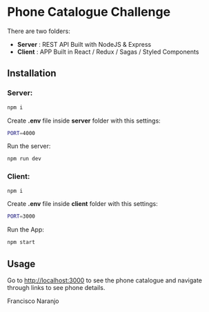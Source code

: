 # Phone Catalogue Challenge

There are two folders:

- **Server** : REST API Built with NodeJS & Express
- **Client** : APP Built in React / Redux / Sagas / Styled Components

## Installation

### Server:
```bash
npm i
```

Create **.env** file inside **server** folder with this settings:
```bash
PORT=4000
```

Run the server:
```bash
npm run dev
```

### Client:
```bash
npm i
```

Create **.env** file inside **client** folder with this settings:
```bash
PORT=3000
```

Run the App:
```bash
npm start
```

## Usage

Go to [http://localhost:3000](http://localhost:3000) to see the phone catalogue and navigate through links to see phone details.

Francisco Naranjo